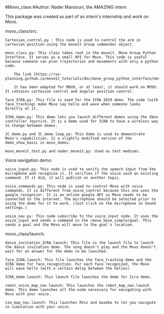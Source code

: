 #Movo_class
#Author: Nader Mansouri, the AMAZING intern

This package was created as part of an intern's internship and work on Movo.

movo_class/src:

	Cartesian_control.py : This node is used to control the arm in cartesian position using the moveIt Group commander object.
	
	movo_class.py: This class takes root in the moveit_ Move Group Python Interface. It serves as a small API for Movo. This code is useful because someone can plan trajectories and movements with only a python code. 
	
		The link [https://ros-planning.github.io/moveit_tutorials/doc/move_group_python_interface/move_group_python_interface_tutorial.html]. 
		
		It has been adapted for MOVO, or at least, it should work on MOVO. It contains cartesian control and angular position control. 

	face_ICRA.py: This file is used for the ICRA 2019 demo. The code (with face_tracking) make Movo say hello and wave when someone looks directly at it. 

	ICRA_demo.py: This demo lets you launch different demos using the Xbox controller Joystick. It is a demo used for ICRA to have a wireless way to change between demos.

	JC_demo.py and JC_demo_loop.py: This demo is used to demonstrate Movo's capabilities. Is a slightly modified version of the demo_show_basic in movo_demos.

	movo_moveit_test.py and nader_moveit.py: Used as test mediums.

Voice navigation demo:

	voice_input.py: This node is used to verify the speech input from the microphone and recognize it. It verifies if the voice said an existing command. If it did, it will publish on another topic.

	voice_commands.py: This node is used to control Movo with voice commands. It is different from voice_control because this one uses the google_recognizer. It is an online google API so Movo needs to be connected to the internet. The microphone should be selected prior to using the demo for it to work. (Just click on the microphone in Sound settings.)

	voice_nav.py: This node subscribe to the voice_input node. It uses the voice_input and sends a command in the /move_base_simple/goal. This sends a goal and the Movo will move to the goal's location.

movo_class/launch:

	dance_invitation_ICRA.launch: This file is the launch file to launch the dance invitation demo. The song doesn't play and the Movo doesn't wait for an answer for the demo to be launched.
	
	face_ICRA.launch: This file launches the face_tracking demo and the ICRA demo for face_recognition. For each face recognized, the Movo will wave hello (with a certain delay between the hellos)

	ICRA_demo.launch: This launch file launches the demo for Icra demo. 

	robot_voice_map_nav.launch: This launches the robot_map_nav.launch demo. This demo launches all the node necessary for navigating with Movo with your voice.

	sim_map_nav.launch: This launches RViz and Gazebo to let you navigate in simulation with your voice.

	

	
	
	

	
 

	
		
